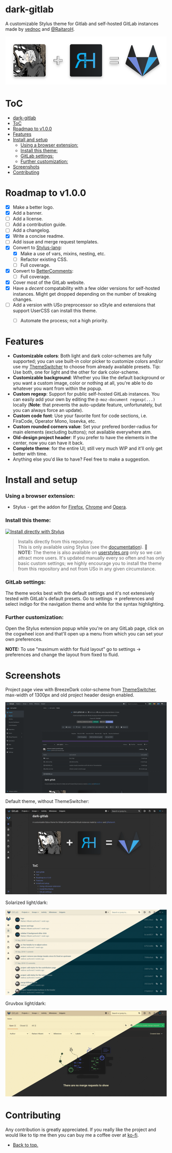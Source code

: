 # dark-gitlab

A customizable Stylus theme for Gitlab and self-hosted GitLab instances made by [vednoc](https://gitlab.com/vednoc) and [@RaitaroH](https://gitlab.com/RaitaroH). 

<p align="center">
  <img alt="banner" src="./images/banner.png" width="600">
</p>

# ToC
- [dark-gitlab](#dark-gitlab)
- [ToC](#toc)
- [Roadmap to v1.0.0](#roadmap-to-v100)
- [Features](#features)
- [Install and setup](#install-and-setup)
    - [Using a browser extension:](#using-a-browser-extension)
    - [Install this theme:](#install-this-theme)
    - [GitLab settings:](#gitlab-settings)
    - [Further customization:](#further-customization)
- [Screenshots](#screenshots)
- [Contributing](#contributing)


# Roadmap to v1.0.0

* [X] Make a better logo.
* [X] Add a banner.
* [ ] Add a license.
* [ ] Add a contribution guide.
* [ ] Add a changelog.
* [x] Write a concise readme.
* [ ] Add issue and merge request templates.
* [x] Convert to [Stylus-lang](https://stylus-lang.org):
  * [x] Make a use of vars, mixins, nesting, etc.
  * [ ] Refactor existing CSS.
  * [ ] Full coverage.
* [x] Convert to [BetterComments](https://github.com/aaron-bond/better-comments):
  * [ ] Full coverage.
* [x] Cover most of the GitLab website.
* [x] Have a *decent* compatability with a few older versions for self-hosted instances. Might get dropped depending on the number of breaking changes.
* [ ] Add a version with USo preprocessor so xStyle and extensions that support UserCSS can install this theme.
  * [ ] Automate the process; not a high priority.


# Features

* **Customizable colors**: Both light and dark color-schemes are fully supported; you can use built-in color picker to customize colors and/or use my [ThemeSwitcher](https://gitlab.com/vednoc/theme_switcher) to choose from already available presets. Tip: Use both, one for light and the other for dark color-scheme.
* **Customizable background**: Whether you like the default background or you want a custom image, color or nothing at all, you're able to do whatever you want from within the popup.
* **Custom regexp**: Support for public self-hosted GitLab instances. You can easily add your own by editing the `@-moz-document regexp(...)` locally (**Note**: that prevents the auto-update feature, unfortunately, but you can always force an update).
* **Custom code font**: Use your favorite font for code sections, i.e. FiraCode, Operator Mono, Iosevka, etc.
* **Custom rounded corners value**: Set your prefered border-radius for main elements (excluding buttons); not available everywhere atm.
* **Old-design project header**: If you prefer to have the elements in the center, now you can have it back.
* **Complete theme**: for the entire UI; still very much WIP and it'll only get better with time.
* Anything else you'd like to have? Feel free to make a suggestion.


# Install and setup

### Using a browser extension:
* Stylus - get the addon for [Firefox](https://addons.mozilla.org/en-US/firefox/addon/styl-us/), [Chrome](https://chrome.google.com/webstore/detail/stylus/clngdbkpkpeebahjckkjfobafhncgmne) and [Opera](https://addons.opera.com/en-gb/extensions/details/stylus/).

### Install this theme:  
[![Install directly with Stylus](https://img.shields.io/badge/Install%20directly%20with-Stylus-116b59.svg?longCache=true&style=for-the-badge)](https://gitlab.com/vednoc/dark-gitlab/raw/master/gitlab.user.styl)
  >Installs directly from this repository.  
  >This is only available using Stylus (see the [documentation](https://github.com/openstyles/stylus/wiki/Usercss)). :tada:  
  >**NOTE:** The theme is also available on [userstyles.org](https://userstyles.org/styles/164877) only so we can attract more users. It's updated manually every so often and has only basic custom settings; we highly encourage you to install the theme from this repository and not from USo in any given circumstance.

### GitLab settings:
The theme works best with the default settings and it's not extensively tested with GitLab's default presets. Go to settings -> preferences and select indigo for the navigation theme and white for the syntax highlighting.

### Further customization:
Open the Stylus extension popup while you're on any GitLab page, click on the cogwheel icon and that'll open up a menu from which you can set your own preferences.

**NOTE:** To use "maximum width for fluid layout" go to settings -> preferences and change the layout from fixed to fluid.

# Screenshots

Project page view with BreezeDark color-scheme from [ThemeSwitcher](https://gitlab.com/vednoc/theme_switcher), max-width of 1300px and old project header design enabled.

![preview](./images/preview.png)

Default theme, without ThemeSwitcher:

![default](./images/Default.png)

Solarized light/dark:

![Solarized](./images/Solarized.png)

Gruvbox light/dark:

![Gruvbox](./images/Gruvbox.png)


# Contributing

Any contribution is greatly appreciated. If you really like the project and would like to tip me then you can buy me a coffee over at [ko-fi](https://ko-fi.com/vednoc).

- [Back to top.](#dark-gitlab)
